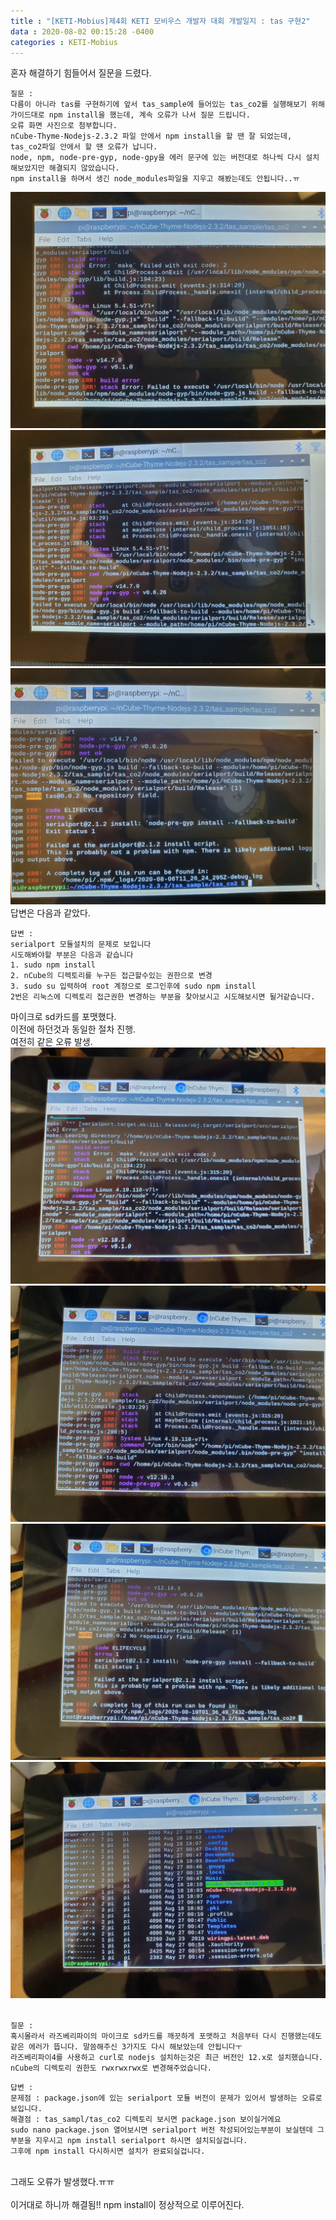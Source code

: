 ```yaml
---
title : "[KETI-Mobius]제4회 KETI 모비우스 개발자 대회 개발일지 : tas 구현2"
data : 2020-08-02 00:15:28 -0400
categories : KETI-Mobius
---
```

혼자 해결하기 힘들어서 질문을 드렸다. <br>
```
질문 :
다름이 아니라 tas를 구현하기에 앞서 tas_sample에 들어있는 tas_co2를 실행해보기 위해 가이드대로 npm install을 했는데, 계속 오류가 나서 질문 드립니다. 
오류 화면 사진으로 첨부합니다. 
nCube-Thyme-Nodejs-2.3.2 파일 안에서 npm install을 할 땐 잘 되었는데, tas_co2파일 안에서 할 땐 오류가 납니다.
node, npm, node-pre-gyp, node-gpy을 에러 문구에 있는 버전대로 하나씩 다시 설치해보았지만 해결되지 않았습니다. 
npm install을 하며서 생긴 node_modules파일을 지우고 해봤는데도 안됩니다..ㅠ
```
![Alt Text](/assets/images/mobius/mobius04-6.jpeg)<br>
![Alt Text](/assets/images/mobius/mobius04-7.jpeg)<br>
![Alt Text](/assets/images/mobius/mobius04-8.jpeg)<br>
답변은 다음과 같았다. <br>
```
답변 :
serialport 모듈설치의 문제로 보입니다
시도해봐야할 부분은 다음과 같습니다
1. sudo npm install
2. nCube의 디렉토리를 누구든 접근할수있는 권한으로 변경
3. sudo su 입력하여 root 계정으로 로그인후에 sudo npm install 
2번은 리눅스에 디렉토리 접근권한 변경하는 부분을 찾아보시고 시도해보시면 될거같습니다.
```
마이크로 sd카드를 포맷했다.<br>
이전에 하던것과 동일한 절차 진행.<br>
여전히 같은 오류 발생. <br>
![Alt Text](/assets/images/mobius/mobius04-1.jpeg)<br>
![Alt Text](/assets/images/mobius/mobius04-2.jpeg)<br>
![Alt Text](/assets/images/mobius/mobius04-3.jpeg)<br>
![Alt Text](/assets/images/mobius/mobius04-4.jpeg)<br>
<br>
```
질문 :
혹시몰라서 라즈베리파이의 마이크로 sd카드를 깨끗하게 포맷하고 처음부터 다시 진행했는데도 같은 에러가 뜹니다. 말씀해주신 3가지도 다시 해보았는데 안됩니다ㅜ
라즈베리파이4를 사용하고 curl로 nodejs 설치하는것은 최근 버전인 12.x로 설치했습니다. nCube의 디렉토리 권한도 rwxrwxrwx로 변경해주었습니다.
```
```
답변 :
문제점 : package.json에 있는 serialport 모듈 버전이 문제가 있어서 발생하는 오류로 보입니다.
해결점 : tas_sampl/tas_co2 디렉토리 보시면 package.json 보이실거에요
sudo nano package.json 열어보시면 serialport 버전 작성되어있는부분이 보실텐데 그부분을 지우시고 npm install serialport 하시면 설치되실겁니다.
그후에 npm install 다시하시면 설치가 완료되실겁니다.
```
<br>
그래도 오류가 발생했다.ㅠㅠ<br>
<https://stackoverflow.com/questions/48158939/getaddrinfo-eai-again-registry-npmjs-org80/50490274> <br>
이거대로 하니까 해결됨!! npm install이 정상적으로 이루어진다. <br>
